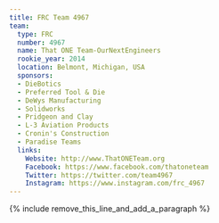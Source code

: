 ```yaml
---
title: FRC Team 4967
team:
  type: FRC
  number: 4967
  name: That ONE Team-OurNextEngineers
  rookie_year: 2014
  location: Belmont, Michigan, USA
  sponsors:
  - DieBotics
  - Preferred Tool & Die
  - DeWys Manufacturing
  - Solidworks
  - Pridgeon and Clay
  - L-3 Aviation Products
  - Cronin's Construction
  - Paradise Teams
  links:
    Website: http://www.ThatONETeam.org
    Facebook: https://www.facebook.com/thatoneteam
    Twitter: https://twitter.com/team4967
    Instagram: https://www.instagram.com/frc_4967
---
```


{% include remove_this_line_and_add_a_paragraph %}